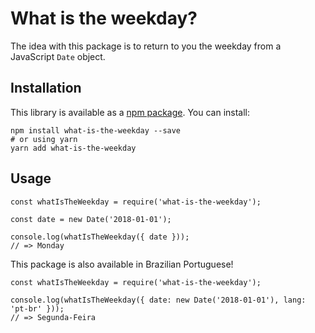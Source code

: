 # What is the weekday?

The idea with this package is to return to you the weekday from a JavaScript `Date` object.

## Installation

This library is available as a [npm package](https://npmjs.com/package/what-is-the-weekday). You can install:

```
npm install what-is-the-weekday --save
# or using yarn
yarn add what-is-the-weekday
```

## Usage

```
const whatIsTheWeekday = require('what-is-the-weekday');

const date = new Date('2018-01-01');

console.log(whatIsTheWeekday({ date }));
// => Monday
```

This package is also available in Brazilian Portuguese!

```
const whatIsTheWeekday = require('what-is-the-weekday');

console.log(whatIsTheWeekday({ date: new Date('2018-01-01'), lang: 'pt-br' }));
// => Segunda-Feira
```

